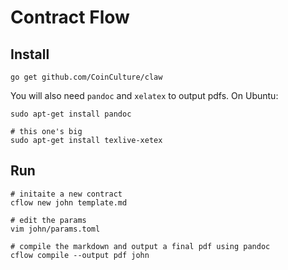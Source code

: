 # Contract Flow

## Install

```
go get github.com/CoinCulture/claw
```

You will also need `pandoc` and `xelatex` to output pdfs.
On Ubuntu:

```
sudo apt-get install pandoc

# this one's big
sudo apt-get install texlive-xetex
```

## Run

```
# initaite a new contract
cflow new john template.md

# edit the params
vim john/params.toml

# compile the markdown and output a final pdf using pandoc
cflow compile --output pdf john
```
